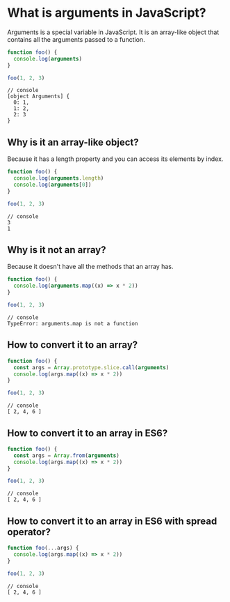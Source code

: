 # What is arguments in JavaScript?

Arguments is a special variable in JavaScript. It is an array-like object that contains all the arguments passed to a function.

```js
function foo() {
  console.log(arguments)
}

foo(1, 2, 3)
```

```
// console
[object Arguments] {
  0: 1,
  1: 2,
  2: 3
}
```

## Why is it an array-like object?

Because it has a length property and you can access its elements by index.

```js
function foo() {
  console.log(arguments.length)
  console.log(arguments[0])
}

foo(1, 2, 3)
```

```
// console
3
1
```

## Why is it not an array?

Because it doesn't have all the methods that an array has.

```js
function foo() {
  console.log(arguments.map((x) => x * 2))
}

foo(1, 2, 3)
```

```
// console
TypeError: arguments.map is not a function
```

## How to convert it to an array?

```js
function foo() {
  const args = Array.prototype.slice.call(arguments)
  console.log(args.map((x) => x * 2))
}

foo(1, 2, 3)
```

```
// console
[ 2, 4, 6 ]
```

## How to convert it to an array in ES6?

```js
function foo() {
  const args = Array.from(arguments)
  console.log(args.map((x) => x * 2))
}

foo(1, 2, 3)
```

```
// console
[ 2, 4, 6 ]
```

## How to convert it to an array in ES6 with spread operator?

```js
function foo(...args) {
  console.log(args.map((x) => x * 2))
}

foo(1, 2, 3)
```

```
// console
[ 2, 4, 6 ]
```

